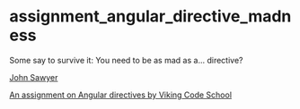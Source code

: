 # assignment_angular_directive_madness
Some say to survive it: You need to be as mad as a... directive?

[John Sawyer](https://github.com/SawyerMerchant)

[An assignment on Angular directives by Viking Code School](http://www.vikingcodeschool.com/)
